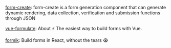 [form-create](https://github.com/xaboy/form-create): form-create is a form generation component that can generate dynamic rendering, data collection, verification and submission functions through JSON

[vue-formulate](https://github.com/wearebraid/vue-formulate): About ⚡️ The easiest way to build forms with Vue.

[formik](https://github.com/jaredpalmer/formik): Build forms in React, without the tears 😭
